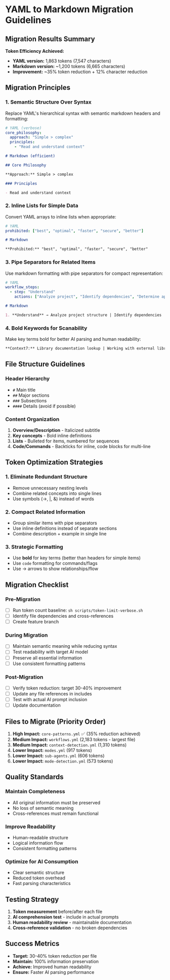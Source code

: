 # YAML to Markdown Migration Guidelines

## Migration Results Summary

**Token Efficiency Achieved:**

- **YAML version:** 1,863 tokens (7,547 characters)
- **Markdown version:** ~1,200 tokens (6,665 characters)
- **Improvement:** ~35% token reduction + 12% character reduction

## Migration Principles

### 1. Semantic Structure Over Syntax

Replace YAML's hierarchical syntax with semantic markdown headers and formatting:

```yaml
# YAML (verbose)
core_philosophy:
  approach: "Simple > complex"
  principles:
    - "Read and understand context"
```

```markdown
# Markdown (efficient)

## Core Philosophy

**Approach:** Simple > complex

### Principles

- Read and understand context
```

### 2. Inline Lists for Simple Data

Convert YAML arrays to inline lists when appropriate:

```yaml
# YAML
prohibited: ["best", "optimal", "faster", "secure", "better"]
```

```markdown
# Markdown

**Prohibited:** "best", "optimal", "faster", "secure", "better"
```

### 3. Pipe Separators for Related Items

Use markdown formatting with pipe separators for compact representation:

```yaml
# YAML
workflow_steps:
  - step: "Understand"
    actions: ["Analyze project", "Identify dependencies", "Determine approach"]
```

```markdown
# Markdown

1. **Understand** → Analyze project structure | Identify dependencies | Determine approach
```

### 4. Bold Keywords for Scanability

Make key terms bold for better AI parsing and human readability:

```markdown
**Context7:** Library documentation lookup | Working with external libraries | Required for library work
```

## File Structure Guidelines

### Header Hierarchy

- `#` Main title
- `##` Major sections
- `###` Subsections
- `####` Details (avoid if possible)

### Content Organization

1. **Overview/Description** - Italicized subtitle
2. **Key concepts** - Bold inline definitions
3. **Lists** - Bulleted for items, numbered for sequences
4. **Code/Commands** - Backticks for inline, code blocks for multi-line

## Token Optimization Strategies

### 1. Eliminate Redundant Structure

- Remove unnecessary nesting levels
- Combine related concepts into single lines
- Use symbols (→, |, &) instead of words

### 2. Compact Related Information

- Group similar items with pipe separators
- Use inline definitions instead of separate sections
- Combine description + example in single line

### 3. Strategic Formatting

- Use **bold** for key terms (better than headers for simple items)
- Use `code` formatting for commands/flags
- Use → arrows to show relationships/flow

## Migration Checklist

### Pre-Migration

- [ ] Run token count baseline: `sh scripts/token-limit-verbose.sh`
- [ ] Identify file dependencies and cross-references
- [ ] Create feature branch

### During Migration

- [ ] Maintain semantic meaning while reducing syntax
- [ ] Test readability with target AI model
- [ ] Preserve all essential information
- [ ] Use consistent formatting patterns

### Post-Migration

- [ ] Verify token reduction: target 30-40% improvement
- [ ] Update any file references in includes
- [ ] Test with actual AI prompt inclusion
- [ ] Update documentation

## Files to Migrate (Priority Order)

1. **High Impact:** `core-patterns.yml` ✅ (35% reduction achieved)
2. **Medium Impact:** `workflows.yml` (2,183 tokens - largest file)
3. **Medium Impact:** `context-detection.yml` (1,310 tokens)
4. **Lower Impact:** `modes.yml` (917 tokens)
5. **Lower Impact:** `sub-agents.yml` (606 tokens)
6. **Lower Impact:** `mode-detection.yml` (573 tokens)

## Quality Standards

### Maintain Completeness

- All original information must be preserved
- No loss of semantic meaning
- Cross-references must remain functional

### Improve Readability

- Human-readable structure
- Logical information flow
- Consistent formatting patterns

### Optimize for AI Consumption

- Clear semantic structure
- Reduced token overhead
- Fast parsing characteristics

## Testing Strategy

1. **Token measurement** before/after each file
2. **AI comprehension test** - include in actual prompts
3. **Human readability review** - maintainable documentation
4. **Cross-reference validation** - no broken dependencies

## Success Metrics

- **Target:** 30-40% token reduction per file
- **Maintain:** 100% information preservation
- **Achieve:** Improved human readability
- **Ensure:** Faster AI parsing performance
